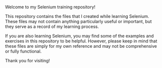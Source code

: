 Welcome to my Selenium training repository!

This repository contains the files that I created while learning Selenium. These files may not contain anything particularly useful or important, but they serve as a record of my learning process.

If you are also learning Selenium, you may find some of the examples and exercises in this repository to be helpful. However, please keep in mind that these files are simply for my own reference and may not be comprehensive or fully functional.

Thank you for visiting!
